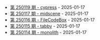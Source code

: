 * [第 250119 期 - cypress](https://herotops.xyz/daily_article/250119-cypress) - 2025-01-17
* [第 250117 期 - midscene](https://herotops.xyz/daily_article/250117-midscene) - 2025-01-17
* [第 250116 期 - FileCodeBox](https://herotops.xyz/daily_article/250116-FileCodeBox) - 2025-01-17
* [第 250115 期 - tabby](https://herotops.xyz/daily_article/250115-tabby) - 2025-01-17
* [第 250114 期 - monolith](https://herotops.xyz/daily_article/250114-monolith) - 2025-01-17

